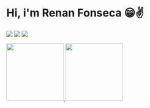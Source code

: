 # Hi, i'm <strong>Renan Fonseca</strong> 😁✌
<a href="https://www.linkedin.com/in/renanfonseca" target="_blank"><img src="https://img.shields.io/badge/-LinkedIn-%230077B5?style=for-the-badge&logo=linkedin&logoColor=white" target="_blank"></a>
<a href="https://instagram.com/_renanfonseca" target="_blank"><img src="https://img.shields.io/badge/-Instagram-%23E4405F?style=for-the-badge&logo=instagram&logoColor=white" target="_blank"></a>
<a href="https://www.facebook.com/fonsecarenan" target="_blank"><img src="https://img.shields.io/badge/Facebook-1877F2?style=for-the-badge&logo=facebook&logoColor=white" target="_blank"></a>
</br>

<div>
  <a href="https://github.com/renanfonseca">
  <img height="150em" src="https://github-readme-stats.vercel.app/api/top-langs/?username=renanfonseca&layout=compact&langs_count=7&theme=vue"/>
  <img height="150em" src="https://github-readme-stats.vercel.app/api?username=renanfonseca&show_icons=true&theme=vue&include_all_commits=true&count_private=true"/>
</div>

<!--
**RenanFonseca/RenanFonseca** is a ✨ _special_ ✨ repository because its `README.md` (this file) appears on your GitHub profile.

Here are some ideas to get you started:

- 🔭 I’m currently working on ...
- 🌱 I’m currently learning ...
- 👯 I’m looking to collaborate on ...
- 🤔 I’m looking for help with ...
- 💬 Ask me about ...
- 📫 How to reach me: ...
- 😄 Pronouns: ...
- ⚡ Fun fact: ...
-->
